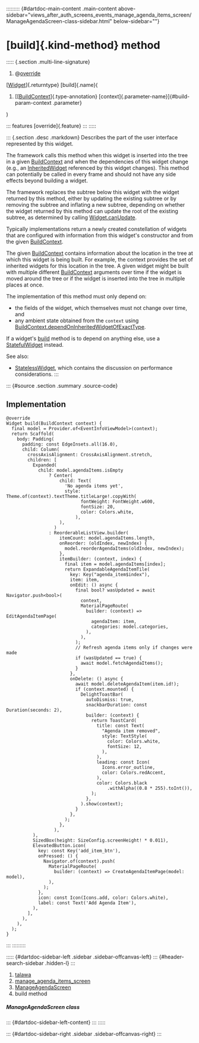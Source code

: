 ::::::::: {#dartdoc-main-content .main-content above-sidebar="views_after_auth_screens_events_manage_agenda_items_screen/ManageAgendaScreen-class-sidebar.html" below-sidebar=""}
<div>

# [build]{.kind-method} method

</div>

::::: {.section .multi-line-signature}
<div>

1.  @[override](https://api.flutter.dev/flutter/dart-core/override-constant.html)

</div>

[[Widget](https://api.flutter.dev/flutter/widgets/Widget-class.html)]{.returntype}
[build]{.name}(

1.  [[[BuildContext](https://api.flutter.dev/flutter/widgets/BuildContext-class.html)]{.type-annotation}
    [context]{.parameter-name}]{#build-param-context .parameter}

)

::: features
[override]{.feature}
:::
:::::

::: {.section .desc .markdown}
Describes the part of the user interface represented by this widget.

The framework calls this method when this widget is inserted into the
tree in a given
[BuildContext](https://api.flutter.dev/flutter/widgets/BuildContext-class.html)
and when the dependencies of this widget change (e.g., an
[InheritedWidget](https://api.flutter.dev/flutter/widgets/InheritedWidget-class.html)
referenced by this widget changes). This method can potentially be
called in every frame and should not have any side effects beyond
building a widget.

The framework replaces the subtree below this widget with the widget
returned by this method, either by updating the existing subtree or by
removing the subtree and inflating a new subtree, depending on whether
the widget returned by this method can update the root of the existing
subtree, as determined by calling
[Widget.canUpdate](https://api.flutter.dev/flutter/widgets/Widget/canUpdate.html).

Typically implementations return a newly created constellation of
widgets that are configured with information from this widget\'s
constructor and from the given
[BuildContext](https://api.flutter.dev/flutter/widgets/BuildContext-class.html).

The given
[BuildContext](https://api.flutter.dev/flutter/widgets/BuildContext-class.html)
contains information about the location in the tree at which this widget
is being built. For example, the context provides the set of inherited
widgets for this location in the tree. A given widget might be built
with multiple different
[BuildContext](https://api.flutter.dev/flutter/widgets/BuildContext-class.html)
arguments over time if the widget is moved around the tree or if the
widget is inserted into the tree in multiple places at once.

The implementation of this method must only depend on:

-   the fields of the widget, which themselves must not change over
    time, and
-   any ambient state obtained from the `context` using
    [BuildContext.dependOnInheritedWidgetOfExactType](https://api.flutter.dev/flutter/widgets/BuildContext/dependOnInheritedWidgetOfExactType.html).

If a widget\'s
[build](../../views_after_auth_screens_events_manage_agenda_items_screen/ManageAgendaScreen/build.html)
method is to depend on anything else, use a
[StatefulWidget](https://api.flutter.dev/flutter/widgets/StatefulWidget-class.html)
instead.

See also:

-   [StatelessWidget](https://api.flutter.dev/flutter/widgets/StatelessWidget-class.html),
    which contains the discussion on performance considerations.
:::

::: {#source .section .summary .source-code}
## Implementation

``` language-dart
@override
Widget build(BuildContext context) {
  final model = Provider.of<EventInfoViewModel>(context);
  return Scaffold(
    body: Padding(
      padding: const EdgeInsets.all(16.0),
      child: Column(
        crossAxisAlignment: CrossAxisAlignment.stretch,
        children: [
          Expanded(
            child: model.agendaItems.isEmpty
                ? Center(
                    child: Text(
                      'No agenda items yet',
                      style: Theme.of(context).textTheme.titleLarge!.copyWith(
                            fontWeight: FontWeight.w600,
                            fontSize: 20,
                            color: Colors.white,
                          ),
                    ),
                  )
                : ReorderableListView.builder(
                    itemCount: model.agendaItems.length,
                    onReorder: (oldIndex, newIndex) {
                      model.reorderAgendaItems(oldIndex, newIndex);
                    },
                    itemBuilder: (context, index) {
                      final item = model.agendaItems[index];
                      return ExpandableAgendaItemTile(
                        key: Key("agenda_item$index"),
                        item: item,
                        onEdit: () async {
                          final bool? wasUpdated = await Navigator.push<bool>(
                            context,
                            MaterialPageRoute(
                              builder: (context) => EditAgendaItemPage(
                                agendaItem: item,
                                categories: model.categories,
                              ),
                            ),
                          );
                          // Refresh agenda items only if changes were made
                          if (wasUpdated == true) {
                            await model.fetchAgendaItems();
                          }
                        },
                        onDelete: () async {
                          await model.deleteAgendaItem(item.id!);
                          if (context.mounted) {
                            DelightToastBar(
                              autoDismiss: true,
                              snackbarDuration: const Duration(seconds: 2),
                              builder: (context) {
                                return ToastCard(
                                  title: const Text(
                                    "Agenda item removed",
                                    style: TextStyle(
                                      color: Colors.white,
                                      fontSize: 12,
                                    ),
                                  ),
                                  leading: const Icon(
                                    Icons.error_outline,
                                    color: Colors.redAccent,
                                  ),
                                  color: Colors.black
                                      .withAlpha((0.8 * 255).toInt()),
                                );
                              },
                            ).show(context);
                          }
                        },
                      );
                    },
                  ),
          ),
          SizedBox(height: SizeConfig.screenHeight! * 0.011),
          ElevatedButton.icon(
            key: const Key('add_item_btn'),
            onPressed: () {
              Navigator.of(context).push(
                MaterialPageRoute(
                  builder: (context) => CreateAgendaItemPage(model: model),
                ),
              );
            },
            icon: const Icon(Icons.add, color: Colors.white),
            label: const Text('Add Agenda Item'),
          ),
        ],
      ),
    ),
  );
}
```
:::
:::::::::

::::: {#dartdoc-sidebar-left .sidebar .sidebar-offcanvas-left}
::: {#header-search-sidebar .hidden-l}
:::

1.  [talawa](../../index.html)
2.  [manage_agenda_items_screen](../../views_after_auth_screens_events_manage_agenda_items_screen/)
3.  [ManageAgendaScreen](../../views_after_auth_screens_events_manage_agenda_items_screen/ManageAgendaScreen-class.html)
4.  build method

##### ManageAgendaScreen class

::: {#dartdoc-sidebar-left-content}
:::
:::::

::: {#dartdoc-sidebar-right .sidebar .sidebar-offcanvas-right}
:::
